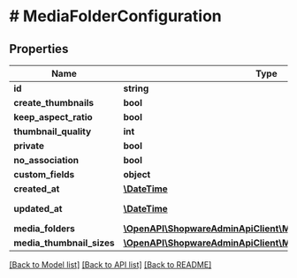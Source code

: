 # # MediaFolderConfiguration

## Properties

Name | Type | Description | Notes
------------ | ------------- | ------------- | -------------
**id** | **string** |  | [optional]
**create_thumbnails** | **bool** |  | [optional]
**keep_aspect_ratio** | **bool** |  | [optional]
**thumbnail_quality** | **int** |  | [optional]
**private** | **bool** |  | [optional]
**no_association** | **bool** |  | [optional]
**custom_fields** | **object** |  | [optional]
**created_at** | [**\DateTime**](\DateTime.md) |  | [readonly]
**updated_at** | [**\DateTime**](\DateTime.md) |  | [optional] [readonly]
**media_folders** | [**\OpenAPI\ShopwareAdminApiClient\Model\MediaFolder[]**](MediaFolder.md) |  | [optional]
**media_thumbnail_sizes** | [**\OpenAPI\ShopwareAdminApiClient\Model\MediaThumbnailSize[]**](MediaThumbnailSize.md) |  | [optional]

[[Back to Model list]](../../README.md#models) [[Back to API list]](../../README.md#endpoints) [[Back to README]](../../README.md)
